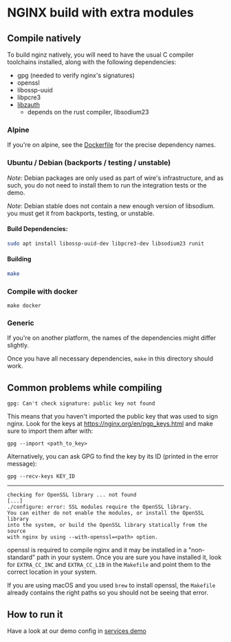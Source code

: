 # NGINX build with extra modules

## Compile natively

To build nginz natively, you will need to have the usual C compiler toolchains installed, along with the following dependencies:

* gpg (needed to verify nginx's signatures)
* openssl
* libossp-uuid
* libpcre3
* [libzauth](../../libs/libzauth)
    * depends on the rust compiler, libsodium23

### Alpine
If you're on alpine, see the [Dockerfile](Dockerfile) for the precise dependency names.

### Ubuntu / Debian (backports / testing / unstable)

_Note_: Debian packages are only used as part of wire's infrastructure, and as such, you do not need to install them to run the integration tests or the demo.

_Note_: Debian stable does not contain a new enough version of libsodium. you must get it from backports, testing, or unstable.

#### Build Dependencies:
```bash
sudo apt install libossp-uuid-dev libpcre3-dev libsodium23 runit
```

#### Building
```bash
make
```

### Compile with docker

`make docker`

### Generic
If you're on another platform, the names of the dependencies might differ slightly.

Once you have all necessary dependencies, `make` in this directory should work.

## Common problems while compiling

```
gpg: Can't check signature: public key not found
```

This means that you haven't imported the public key that was used to sign nginx. Look for the keys at https://nginx.org/en/pgp_keys.html and make sure to import them after with:

`gpg --import <path_to_key>`

Alternatively, you can ask GPG to find the key by its ID (printed in the error message):

`gpg --recv-keys KEY_ID`

---

```
checking for OpenSSL library ... not found
[...]
./configure: error: SSL modules require the OpenSSL library.
You can either do not enable the modules, or install the OpenSSL library
into the system, or build the OpenSSL library statically from the source
with nginx by using --with-openssl=<path> option.
```

openssl is required to compile nginx and it may be installed in a "non-standard" path in your system. Once you are sure you have installed it, look for `EXTRA_CC_INC` and `EXTRA_CC_LIB` in the `Makefile` and point them to the correct location in your system.

If you are using macOS and you used `brew` to install openssl, the `Makefile` already contains the right paths so you should not be seeing that error.

## How to run it

Have a look at our demo config in [services demo](../../deploy/services-demo/conf/nginz)
